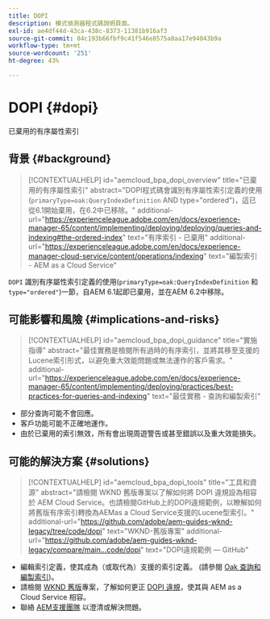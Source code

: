 ```yaml
---
title: DOPI
description: 模式偵測器程式碼說明頁面。
exl-id: ae4df44d-43ca-438c-8373-11381b916af3
source-git-commit: 84c193b66fbf9c41f546e8575a0aa17e94043b9a
workflow-type: tm+mt
source-wordcount: '251'
ht-degree: 43%

---
```


# DOPI {#dopi}

已棄用的有序屬性索引

## 背景 {#background}

>[!CONTEXTUALHELP]
>id="aemcloud_bpa_dopi_overview"
>title="已棄用的有序屬性索引"
>abstract="DOPI程式碼會識別有序屬性索引定義的使用(`primaryType=oak:QueryIndexDefinition` AND type=&quot;ordered&quot;)，這已從6.1開始棄用，在6.2中已移除。"
>additional-url="https://experienceleague.adobe.com/en/docs/experience-manager-65/content/implementing/deploying/deploying/queries-and-indexing#the-ordered-index" text="有序索引 - 已棄用"
>additional-url="https://experienceleague.adobe.com/en/docs/experience-manager-cloud-service/content/operations/indexing" text="編製索引 - AEM as a Cloud Service"

`DOPI`  識別有序屬性索引定義的使用(`primaryType=oak:QueryIndexDefinition` 和 `type="ordered"`)一節，自AEM 6.1起即已棄用，並在AEM 6.2中移除。

## 可能影響和風險 {#implications-and-risks}

>[!CONTEXTUALHELP]
>id="aemcloud_bpa_dopi_guidance"
>title="實施指導"
>abstract="最佳實務是檢閱所有過時的有序索引，並將其移至支援的Lucene索引形式，以避免重大效能問題或無法運作的客戶需求。"
>additional-url="https://experienceleague.adobe.com/en/docs/experience-manager-65/content/implementing/deploying/practices/best-practices-for-queries-and-indexing" text="最佳實務 - 查詢和編製索引"

* 部分查詢可能不會回應。
* 客戶功能可能不正確地運作。
* 由於已棄用的索引無效，所有會出現周遊警告或甚至錯誤以及重大效能損失。

## 可能的解決方案 {#solutions}

>[!CONTEXTUALHELP]
>id="aemcloud_bpa_dopi_tools"
>title="工具和資源"
>abstract="請檢閱 WKND 舊版專案以了解如何將 DOPI 違規設為相容於 AEM Cloud Service。也請檢閱GitHub上的DOPI違規範例，以瞭解如何將舊版有序索引轉換為AEMas a Cloud Service支援的Lucene型索引。"
>additional-url="https://github.com/adobe/aem-guides-wknd-legacy/tree/code/dopi" text="WKND-舊版專案"
>additional-url="https://github.com/adobe/aem-guides-wknd-legacy/compare/main...code/dopi" text="DOPI違規範例 — GitHub"

* 編輯索引定義，使其成為（或取代為）支援的索引定義。 (請參閱 [Oak 查詢和編製索引](https://experienceleague.adobe.com/en/docs/experience-manager-65/content/implementing/deploying/deploying/queries-and-indexing))。
* 請檢閱 [WKND 舊版](https://github.com/adobe/aem-guides-wknd-legacy/tree/code/dopi)專案，了解如何更正 [DOPI 違規](https://github.com/adobe/aem-guides-wknd-legacy/compare/main...code/dopi)，使其與 AEM as a Cloud Service 相容。
* 聯絡 [AEM支援團隊](https://helpx.adobe.com/tw/enterprise/using/support-for-experience-cloud.html) 以澄清或解決問題。
